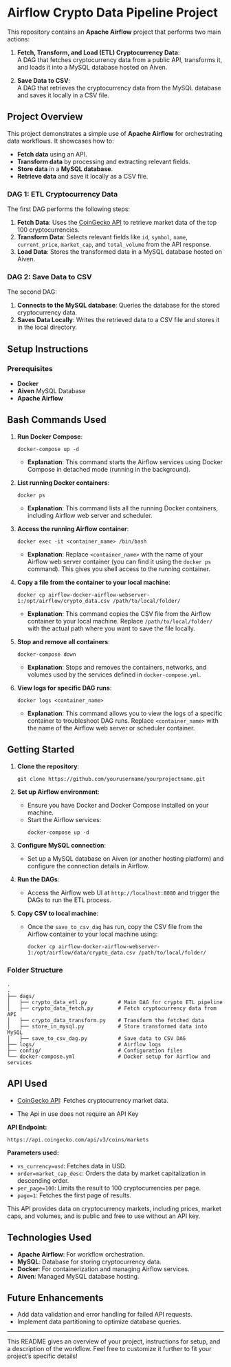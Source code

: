 # Airflow Crypto Data Pipeline Project

This repository contains an **Apache Airflow** project that performs two main actions:

1. **Fetch, Transform, and Load (ETL) Cryptocurrency Data**:  
   A DAG that fetches cryptocurrency data from a public API, transforms it, and loads it into a MySQL database hosted on Aiven.

2. **Save Data to CSV**:  
   A DAG that retrieves the cryptocurrency data from the MySQL database and saves it locally in a CSV file.

## Project Overview

This project demonstrates a simple use of **Apache Airflow** for orchestrating data workflows. It showcases how to:

- **Fetch data** using an API.
- **Transform data** by processing and extracting relevant fields.
- **Store data** in a **MySQL database**.
- **Retrieve data** and save it locally as a CSV file.

### DAG 1: ETL Cryptocurrency Data
The first DAG performs the following steps:
1. **Fetch Data**: Uses the [CoinGecko API](https://www.coingecko.com/en/api) to retrieve market data of the top 100 cryptocurrencies.
2. **Transform Data**: Selects relevant fields like `id`, `symbol`, `name`, `current_price`, `market_cap`, and `total_volume` from the API response.
3. **Load Data**: Stores the transformed data in a MySQL database hosted on Aiven.

### DAG 2: Save Data to CSV
The second DAG:
1. **Connects to the MySQL database**: Queries the database for the stored cryptocurrency data.
2. **Saves Data Locally**: Writes the retrieved data to a CSV file and stores it in the local directory.

## Setup Instructions

### Prerequisites
- **Docker**
- **Aiven** MySQL Database
- **Apache Airflow**



## Bash Commands Used

1. **Run Docker Compose**:
   ```
   docker-compose up -d
   ```
   - **Explanation**: This command starts the Airflow services using Docker Compose in detached mode (running in the background).

2. **List running Docker containers**:
   ```
   docker ps
   ```
   - **Explanation**: This command lists all the running Docker containers, including Airflow web server and scheduler.

3. **Access the running Airflow container**:
   ```
   docker exec -it <container_name> /bin/bash
   ```
   - **Explanation**: Replace `<container_name>` with the name of your Airflow web server container (you can find it using the `docker ps` command). This gives you shell access to the running container.

4. **Copy a file from the container to your local machine**:
   ```
   docker cp airflow-docker-airflow-webserver-1:/opt/airflow/crypto_data.csv /path/to/local/folder/
   ```
   - **Explanation**: This command copies the CSV file from the Airflow container to your local machine. Replace `/path/to/local/folder/` with the actual path where you want to save the file locally.

5. **Stop and remove all containers**:
   ```
   docker-compose down
   ```
   - **Explanation**: Stops and removes the containers, networks, and volumes used by the services defined in `docker-compose.yml`.

6. **View logs for specific DAG runs**:
   ```
   docker logs <container_name>
   ```
   - **Explanation**: This command allows you to view the logs of a specific container to troubleshoot DAG runs. Replace `<container_name>` with the name of the Airflow web server or scheduler container.

## Getting Started

1. **Clone the repository**:
   ```
   git clone https://github.com/yourusername/yourprojectname.git
   ```

2. **Set up Airflow environment**:
   - Ensure you have Docker and Docker Compose installed on your machine.
   - Start the Airflow services:
     ```
     docker-compose up -d
     ```

3. **Configure MySQL connection**:
   - Set up a MySQL database on Aiven (or another hosting platform) and configure the connection details in Airflow.

4. **Run the DAGs**:
   - Access the Airflow web UI at `http://localhost:8080` and trigger the DAGs to run the ETL process.

5. **Copy CSV to local machine**:
   - Once the `save_to_csv_dag` has run, copy the CSV file from the Airflow container to your local machine using:
     ```
     docker cp airflow-docker-airflow-webserver-1:/opt/airflow/data/crypto_data.csv /path/to/local/folder/
     ```


### Folder Structure
```
.
.
├── dags/
│   ├── crypto_data_etl.py          # Main DAG for crypto ETL pipeline
│   ├── crypto_data_fetch.py        # Fetch cryptocurrency data from API
│   ├── crypto_data_transform.py    # Transform the fetched data
│   ├── store_in_mysql.py           # Store transformed data into MySQL
│   ├── save_to_csv_dag.py          # Save data to CSV DAG
├── logs/                           # Airflow logs
├── config/                         # Configuration files
└── docker-compose.yml              # Docker setup for Airflow and services

```

## API Used

- [CoinGecko API](https://www.coingecko.com/en/api): Fetches cryptocurrency market data.

- The Api in use does not require an API Key

**API Endpoint:**
```
https://api.coingecko.com/api/v3/coins/markets
```

**Parameters used:**
- `vs_currency=usd`: Fetches data in USD.
- `order=market_cap_desc`: Orders the data by market capitalization in descending order.
- `per_page=100`: Limits the result to 100 cryptocurrencies per page.
- `page=1`: Fetches the first page of results.

This API provides data on cryptocurrency markets, including prices, market caps, and volumes, and is public and free to use without an API key.

## Technologies Used

- **Apache Airflow**: For workflow orchestration.
- **MySQL**: Database for storing cryptocurrency data.
- **Docker**: For containerization and managing Airflow services.
- **Aiven**: Managed MySQL database hosting.

## Future Enhancements

- Add data validation and error handling for failed API requests.
- Implement data partitioning to optimize database queries.

---

This README gives an overview of your project, instructions for setup, and a description of the workflow. Feel free to customize it further to fit your project’s specific details!
